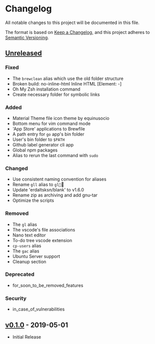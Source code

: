# Changelog

All notable changes to this project will be documented in this file.

The format is based on [Keep a Changelog](https://keepachangelog.com/), and this
project adheres to [Semantic Versioning](https://semver.org/).

## [Unreleased]

### Fixed

- The `brewclean` alias which use the old folder structure
- Broken build: no-inline-html Inline HTML [Element: -]
- Oh My Zsh installation command
- Create necessary folder for symbolic links

### Added

- Material Theme file icon theme by equinusocio
- Bottom menu for vim command mode
- 'App Store' applications to Brewfile
- A path entry for `go` app's bin folder
- User's bin folder to `$PATH`
- Github label generator cli app
- Global npm packages
- Alias to rerun the last command with `sudo`

### Changed

- Use consistent naming convention for aliases
- Rename `gll` alias to `gl`
- Update 'erdaltsksn/blank' to v1.6.0
- Rename zip as archiving and add gnu-tar
- Optimize the scripts

### Removed

- The `gl` alias
- The vscode's file associations
- Nano text editor
- To-do tree vscode extension
- `cp-users` alias
- The `gac` alias
- Ubuntu Server support
- Cleanup section

### Deprecated

- for_soon_to_be_removed_features

### Security

- in_case_of_vulnerabilities

## [v0.1.0] - 2019-05-01

- Initial Release

[Unreleased]: https://github.com/erdaltsksn/dotfiles/compare/v0.1.0...HEAD
[v0.1.0]: https://github.com/erdaltsksn/dotfiles/releases/tag/v0.1.0
